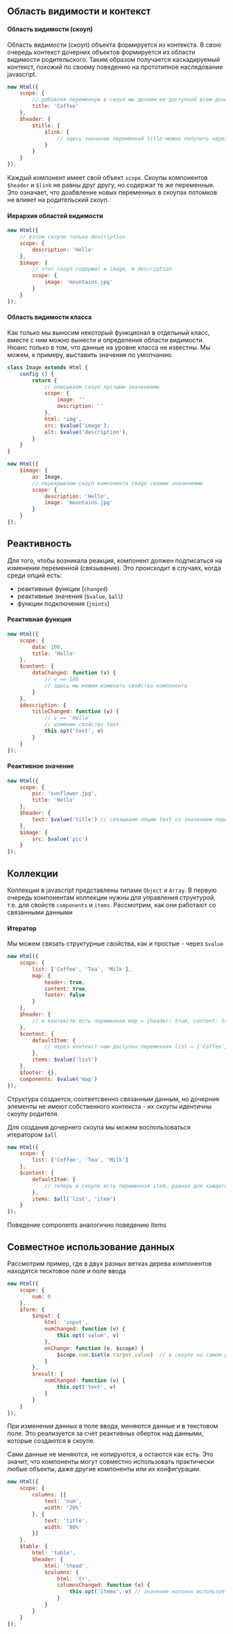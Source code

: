 ## Область видимости и контекст

#### Область видимости (скоуп)

Область видимости (скоуп) объекта формируется из контекста. В свою очередь контекст дочерних объектов формируется из области видимости родительского. Таким образом получается каскадируемый контекст, похожий по своему поведению на прототипное наследование javascript.

```javascript
new Html({
    scope: {
        // добавляя переменную в скоуп мы делаем ее доступной всем дочерним элементам на всех уровнях
        title: 'Coffee'
    },
    $header: {
        $title: {
            $link: {
                // здесь значение переменной title можно получить через скоуп
            }
        }
    }
});
```
Каждый компонент имеет свой объект `scope`. Скоупы компонентов `$header` и `$link` не равны друг другу, но содержат те же переменные. Это означает, что доабвление новых переменных в скоупах потомков не влияет на родительский скоуп.

#### Иерархия областей видимости
```javascript
new Html({
    // вэтом скоупе только description
    scope: {
        description: 'Hello'
    },
    $image: {
        // этот скоуп содержит и image, и description
        scope: {
            image: 'mountains.jpg'
        }
    }
});
```

#### Область видимости класса
Как только мы выносим некоторый функционал в отдельный класс, вместе с ним можно вынести и определения области видимости. Нюанс только в том, что данные на уровне класса не известны. Мы можем, к примеру, выставить значения по умолчанию.

```javascript
class Image extends Html {
    config () {
        return {
            // описываем скоуп пустыми значениями
            scope: {
                image: ''
                description: ''
            },
            html: 'img',
            src: $value('image'),
            alt: $value('description'),
        }
    }
}

new Html({
    $image: {
        as: Image,
        // перекрываем скоуп компонента image своими значениями
        scope: {
            description: 'Hello',
            image: 'mountains.jpg'
        }
    }
});
```

## Реактивность
Для того, чтобы возникала реакция, компонент должен подписаться на изменения переменной (связывание). Это происходит в случаях, когда среди опций есть:
* реактивные функции (`changed`)
* реактивные значения (`$value`, `$all`)
* функции подключения (`joints`)

#### Реактивная функция
```javascript
new Html({
    scope: {
        data: 100,
        title: 'Hello'
    },
    $content: {
        dataChanged: function (v) {
            // v == 100
            // здесь мы можем изменить свойства компонента
        }
    },
    $description: {
        titleChanged: function (v) {
            // v == 'Hello'
            // изменим свойство text
            this.opt('text', v)
        }
    }
});
```

#### Реактивное значение
```javascript
new Html({
    scope: {
        pic: 'sunflower.jpg',
        title: 'Hello'
    },
    $header: {
        text: $value('title') // связываем опцию text со значением переменной скоупа title
    },
    $image: {
        src: $value('pic')
    }
});
```


## Коллекции
Коллекции в javascript представлены типами `Object` и `Array`. В первую очередь компонентам коллекции нужны для управления структурой, т.е. для свойств `components` и `items`. Рассмотрим, как они работают со связанными данными

#### Итератор
Мы можем связать структурные свойства, как и простые - через `$value`
```javascript
new Html({
    scope: {
        list: ['Coffee', 'Tea', 'Milk'],
        map: {
            header: true,
            content: true,
            footer: false
        }
    },
    $header: {
        // в контексте есть переменная map = {header: true, content: true, footer: false}
    },
    $content: {
        defaultItem: {
            // через контекст нам доступна переменная list = ['Coffee', 'Tea', 'Milk']
        },
        items: $value('list')
    },
    $footer: {},
    components: $value('map')
});
```
Структура создается, соответсвенно связанным данным, но дочерние элементы не имеют собственного контекста - их скоупы идентичны скоупу родителя.

Для создания дочернего скоупа мы можем воспользоваться итератором `$all`
```javascript
new Html({
    scope: {
        list: ['Coffee', 'Tea', 'Milk']
    },
    $content: {
        defaultItem: {
            // теперь в скоупе есть переменная item, равная для каждого из элементов 'Coffee', 'Tea' или 'Milk'
        },
        items: $all('list', 'item')
    }
});
```
<div class="alert is-info">
Поведение components аналогично поведению items
</div>



## Совместное использование данных
Рассмотрим пример, где в двух разных ветках дерева компонентов находятся тесктовое поле и поле ввода
```javascript
new Html({
    scope: {
        num: 0
    },
    $form: {
        $input: {
            html: 'input',
            numChanged: function (v) {
                this.opt('value', v)
            },
            onChange: function (e, $scope) {
                $scope.num.$set(e.target.value)  // в скоупе на самом деле находится реактивная обертка над num
            }
        },
        $result: {
            numChanged: function (v) {
                this.opt('text', v)
            }
        }
    }
});
```
При изменении данных в поле ввода, меняются данные и в текстовом поле. Это реализуется за счет реактивных оберток над данными, которые создаются в скоупе.
<div class="alert is-info">
Сами данные не меняются, не копируются, а остаются как есть. Это значит, что компоненты могут совместно использовать практически любые объекты, даже другие компоненты или их конфигурации.
</div>

```javascript
new Html({
    scope: {
        columns: [{
            text: 'num',
            width: '20%'            
        }, {
            text: 'title',
            width: '80%'
        }]
    },
    $table: {
        html: 'table',
        $header: {
            html: 'thead',
            $columns: {
                html: 'tr',
                columnsChanged: function (v) {
                    this.opt('items', v) // значение колонок используется как набор опций дочерних элементов
                }
            }
        }
    }
});
```
